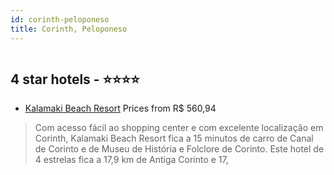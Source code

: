 ```yaml
---
id: corinth-peloponeso
title: Corinth, Peloponeso
---
```


<center><img src="https://i.travelapi.com/hotels/3000000/2570000/2564900/2564875/aabd23c0_z.jpg" alt="" /></center>


##  4 star hotels - ⭐️⭐️⭐️⭐️

-    [Kalamaki Beach Resort](https://www.hurb.com/br/aud/https://www.hurb.com/br/hotels/corinth/kalamaki-beach-resort-HT-1QXJ?cmp=18055) Prices from R$ 560,94
   > Com acesso fácil ao shopping center e com excelente localização em Corinth, Kalamaki Beach Resort fica a 15 minutos de carro de Canal de Corinto e de Museu de História e Folclore de Corinto.  Este hotel de 4 estrelas fica a 17,9 km de Antiga Corinto e 17,

